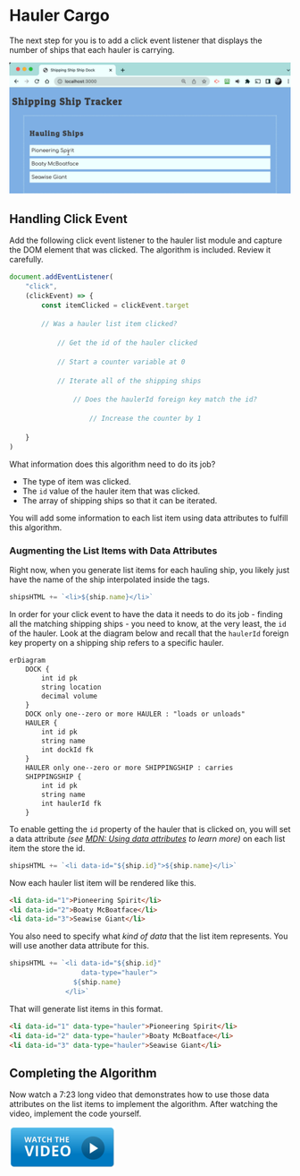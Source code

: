 # Hauler Cargo

The next step for you is to add a click event listener that displays the number of ships that each hauler is carrying.

![](./images/haulers-click.gif)

## Handling Click Event

Add the following click event listener to the hauler list module and capture the DOM element that was clicked. The algorithm is included. Review it carefully.

```js
document.addEventListener(
    "click",
    (clickEvent) => {
        const itemClicked = clickEvent.target

        // Was a hauler list item clicked?

            // Get the id of the hauler clicked

            // Start a counter variable at 0

            // Iterate all of the shipping ships

                // Does the haulerId foreign key match the id?

                    // Increase the counter by 1

    }
)
```

What information does this algorithm need to do its job?

* The type of item was clicked.
* The `id` value of the hauler item that was clicked.
* The array of shipping ships so that it can be iterated.

You will add some information to each list item using data attributes to fulfill this algorithm.

### Augmenting the List Items with Data Attributes

Right now, when you generate list items for each hauling ship, you likely just have the name of the ship interpolated inside the tags.

```js
shipsHTML += `<li>${ship.name}</li>`
```

In order for your click event to have the data it needs to do its job - finding all the matching shipping ships - you need to know, at the very least, the `id` of the hauler. Look at the diagram below and recall that the `haulerId` foreign key property on a shipping ship refers to a specific hauler.


```mermaid
erDiagram
    DOCK {
        int id pk
        string location
        decimal volume
    }
    DOCK only one--zero or more HAULER : "loads or unloads"
    HAULER {
        int id pk
        string name
        int dockId fk
    }
    HAULER only one--zero or more SHIPPINGSHIP : carries
    SHIPPINGSHIP {
        int id pk
        string name
        int haulerId fk
    }
```

To enable getting the `id` property of the hauler that is clicked on, you will set a data attribute _(see [MDN: Using data attributes](https://developer.mozilla.org/en-US/docs/Learn/HTML/Howto/Use_data_attributes) to learn more)_ on each list item the store the id.

```js
shipsHTML += `<li data-id="${ship.id}">${ship.name}</li>`
```

Now each hauler list item will be rendered like this.

```html
<li data-id="1">Pioneering Spirit</li>
<li data-id="2">Boaty McBoatface</li>
<li data-id="3">Seawise Giant</li>
```

You also need to specify what _kind of data_ that the list item represents. You will use another data attribute for this.

```js
shipsHTML += `<li data-id="${ship.id}"
                  data-type="hauler">
                ${ship.name}
              </li>`
```

That will generate list items in this format.

```html
<li data-id="1" data-type="hauler">Pioneering Spirit</li>
<li data-id="2" data-type="hauler">Boaty McBoatface</li>
<li data-id="3" data-type="hauler">Seawise Giant</li>
```

## Completing the Algorithm

Now watch a 7:23 long video that demonstrates how to use those data attributes on the list items to implement the algorithm. After watching the video, implement the code yourself.

[<img src="../../book-1-queen-bee/chapters/images/video-play-icon.gif" height="75rem" />](https://watch.screencastify.com/v/kaWPyxCnewek1lgFyX7e)


